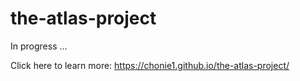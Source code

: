 # the-atlas-project

In progress ...

Click here to learn more: 
https://chonie1.github.io/the-atlas-project/
